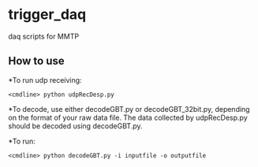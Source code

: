 # trigger_daq
daq scripts for MMTP

## How to use ##
*To run udp receiving:

   `<cmdline> python udpRecDesp.py`

*To decode, use either decodeGBT.py or decodeGBT_32bit.py, depending on the format of your raw data file. The data collected by udpRecDesp.py should be decoded using decodeGBT.py.

*To run:

   `<cmdline> python decodeGBT.py -i inputfile -o outputfile`